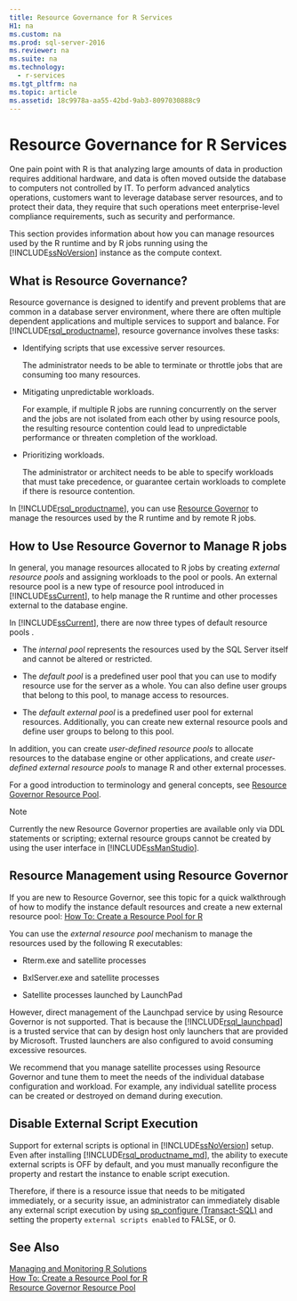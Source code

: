 ```yaml
---
title: Resource Governance for R Services
H1: na
ms.custom: na
ms.prod: sql-server-2016
ms.reviewer: na
ms.suite: na
ms.technology: 
  - r-services
ms.tgt_pltfrm: na
ms.topic: article
ms.assetid: 18c9978a-aa55-42bd-9ab3-8097030888c9
---
```

# Resource Governance for R Services
  One pain point with R is that analyzing large amounts of data in production requires additional hardware, and data is often moved outside the database to computers not controlled by IT.  To perform advanced analytics operations, customers want to leverage database server resources, and to protect their data, they require that such operations meet enterprise\-level compliance requirements, such as security and performance.  
  
 This section provides information about how you can manage resources used by the R runtime and by R jobs running using the [!INCLUDE[ssNoVersion](../../Token/Other/ssNoVersion_md.md)] instance as the compute context.  
  
## What is Resource Governance?  
 Resource governance is designed to identify and prevent problems that are common in a database server environment, where there are often multiple dependent applications and multiple services to support and balance. For [!INCLUDE[rsql_productname](../../Token/Other/rsql_productname_md.md)], resource governance involves these tasks:  
  
-   Identifying scripts that use excessive server resources.  
  
     The administrator needs to be able to terminate or throttle jobs that are consuming too many resources.  
  
-   Mitigating unpredictable workloads.  
  
     For example, if multiple R jobs are running concurrently on the server and the jobs are not isolated from each other by using resource pools, the resulting resource contention could lead to unpredictable performance or threaten completion of the workload.  
  
-   Prioritizing workloads.  
  
     The administrator or architect needs to be able to specify workloads that must take precedence, or guarantee certain workloads to complete if there is resource contention.  
  
 In [!INCLUDE[rsql_productname](../../Token/Other/rsql_productname_md.md)], you can use [Resource Governor](../../Topics/TopicNameNotContainA/Resource-Governor.md) to manage the resources used by the R runtime and by remote R jobs.  
  
## How to Use Resource Governor to Manage R jobs  
 In general, you manage resources allocated to R jobs by creating *external resource pools* and assigning workloads to the pool or pools. An external resource pool is a new type of resource pool introduced in [!INCLUDE[ssCurrent](../../Token/Other/ssCurrent_md.md)], to help manage the R runtime and other processes external to the database engine.  
  
 In [!INCLUDE[ssCurrent](../../Token/Other/ssCurrent_md.md)], there are now three types of default resource pools .  
  
-   The *internal pool* represents the resources used by the SQL Server itself and cannot be altered or restricted.  
  
-   The *default pool* is a predefined user pool that you can use to modify resource use for the server as a whole. You can also define user groups that belong to this pool, to manage access to resources.  
  
-   The *default external pool* is a predefined user pool for external resources. Additionally, you can create new external resource pools and define user groups to belong to this pool.  
  
 In addition, you can create *user\-defined resource pools* to allocate resources to the database engine or other applications, and create *user\-defined external resource pools* to manage R and other external processes.  
  
 For a good introduction to terminology and general concepts, see [Resource Governor Resource Pool](../../Topics/TopicNameNotContainA/Resource-Governor-Resource-Pool.md).  
  
> [!NOTE]  
>  Currently the new Resource Governor properties are available only via DDL statements or scripting; external resource groups cannot be created by using the user interface in [!INCLUDE[ssManStudio](../../Token/Other/ssManStudio_md.md)].  
  
## Resource Management using Resource Governor 

   If you are new to Resource Governor, see this topic for a quick walkthrough of how to modify the instance default resources and create a new external resource pool:  [How To: Create a Resource Pool for R](../Topic/How%20To:%20Create%20a%20Resource%20Pool%20for%20R.md)   
  
 You can use the *external resource pool* mechanism to manage the resources used by the following R executables:  
  
-   Rterm.exe and satellite processes  
  
-   BxlServer.exe and satellite processes  
  
-   Satellite processes launched by LaunchPad  
  
 However,  direct management of the Launchpad service by using Resource Governor is not supported. That is because the [!INCLUDE[rsql_launchpad](../../Token/Other/rsql_launchpad_md.md)] is a trusted service that can by design host only launchers that are provided by Microsoft. Trusted launchers are also configured to avoid consuming excessive resources.  
  
 We recommend that you manage satellite processes using Resource Governor and tune them to meet the needs of the individual database configuration and workload.  For example, any individual satellite process can be created or destroyed on demand during execution.  
  
## Disable External Script Execution  
 Support for external scripts is optional in [!INCLUDE[ssNoVersion](../../Token/Other/ssNoVersion_md.md)] setup. Even after installing [!INCLUDE[rsql_productname_md](../../Token/Other/rsql_productname_md.md)], the ability to execute external scripts is OFF by default, and you must manually reconfigure the property and restart the instance to enable script execution.  
  
 Therefore, if there is a resource issue that needs to be mitigated immediately, or a security issue, an administrator can immediately disable any external script execution by using [sp_configure &#40;Transact-SQL&#41;](../Topic/sp_configure%20\(Transact-SQL\).md) and setting the property `external scripts enabled` to FALSE, or 0.  
  
## See Also  
 [Managing and Monitoring R Solutions](../../Topics/TopicNameNotContainA/Managing-and-Monitoring-R-Solutions.md)  
 [How To: Create a Resource Pool for R](../Topic/How%20To:%20Create%20a%20Resource%20Pool%20for%20R.md)  
 [Resource Governor Resource Pool](../../Topics/TopicNameNotContainA/Resource-Governor-Resource-Pool.md)
  